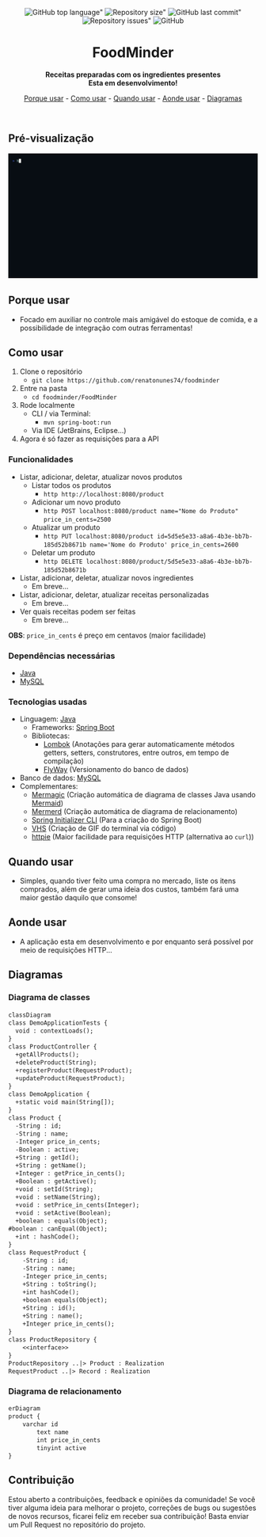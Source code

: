 <div align="center">
	
![GitHub top language"](https://img.shields.io/github/languages/top/renatonunes74/foodminder.svg?style=for-the-badge)
![Repository size"](https://img.shields.io/github/repo-size/renatonunes74/foodminder.svg?style=for-the-badge)
![GitHub last commit"](https://img.shields.io/github/last-commit/renatonunes74/foodminder.svg?style=for-the-badge)
![Repository issues"](https://img.shields.io/github/issues/rockofox/firefox-minima.svg?style=for-the-badge)
![GitHub](https://img.shields.io/github/license/renatonunes74/foodminder?style=for-the-badge)
# FoodMinder
**Receitas preparadas com os ingredientes presentes<br>Esta em desenvolvimento!**

[Porque usar](#porque-usar) -
[Como usar](#como-usar) -
[Quando usar](#quando-usar) -
[Aonde usar](#aonde-usar) -
[Diagramas](#diagramas)
<!-- [Diagramas](#diagramas) - -->
<!-- [Alternativas](#alternativas) -->
<br>
</div>

## Pré-visualização
![](preview.gif)

## Porque usar
- Focado em auxiliar no controle mais amigável do estoque de comida, e a possibilidade de integração com outras ferramentas!

## Como usar
1. Clone o repositório
    - `git clone https://github.com/renatonunes74/foodminder`
1. Entre na pasta
    - `cd foodminder/FoodMinder`
1. Rode localmente
    - CLI / via Terminal:
        - `mvn spring-boot:run`
    - Via IDE (JetBrains, Eclipse...)
1. Agora é só fazer as requisições para a API

### Funcionalidades
- Listar, adicionar, deletar, atualizar novos produtos
    - Listar todos os produtos
        - `http http://localhost:8080/product`
    - Adicionar um novo produto
        - `http POST localhost:8080/product name="Nome do Produto" price_in_cents=2500`
    - Atualizar um produto
        - `http PUT localhost:8080/product id=5d5e5e33-a8a6-4b3e-bb7b-185d52b8671b name='Nome do Produto' price_in_cents=2600`
    - Deletar um produto
        - `http DELETE localhost:8080/product/5d5e5e33-a8a6-4b3e-bb7b-185d52b8671b`
- Listar, adicionar, deletar, atualizar novos ingredientes
    - Em breve...
- Listar, adicionar, deletar, atualizar receitas personalizadas
    - Em breve...
- Ver quais receitas podem ser feitas
    - Em breve...

**OBS**: `price_in_cents` é preço em centavos (maior facilidade)

### Dependências necessárias
- [Java](https://dev.java/)
- [MySQL](https://www.mysql.com/)

### Tecnologias usadas
- Linguagem: [Java](https://dev.java/)
    - Frameworks: [Spring Boot](https://spring.io/projects/spring-boot)
    - Bibliotecas:
        - [Lombok](https://projectlombok.org/) (Anotações para gerar automaticamente métodos getters, setters, construtores, entre outros, em tempo de compilação)
        - [FlyWay](https://documentation.red-gate.com/fd/flyway-documentation-138346877.html) (Versionamento do banco de dados)
- Banco de dados: [MySQL](https://www.mysql.com/)
- Complementares:
     - [Mermagic](https://github.com/renatonunes74/mermagic) (Criação automática de diagrama de classes Java usando [Mermaid](https://mermaid.js.org))
     - [Mermerd](https://github.com/KarnerTh/mermerd) (Criação automática de diagrama de relacionamento)
     - [Spring Initializer CLI](https://github.com/renatonunes74/spring_initializr_cli) (Para a criação do Spring Boot)
     - [VHS](https://github.com/charmbracelet/vhs) (Criação de GIF do terminal via código)
     - [httpie](https://httpie.io/) (Maior facilidade para requisições HTTP (alternativa ao `curl`))

## Quando usar
- Simples, quando tiver feito uma compra no mercado, liste os itens comprados, além de gerar uma ideia dos custos, também fará uma maior gestão daquilo que consome!
## Aonde usar
- A aplicação esta em desenvolvimento e por enquanto será possível por meio de requisições HTTP...

## Diagramas
### Diagrama de classes
```mermaid
classDiagram
class DemoApplicationTests {
  void : contextLoads();
}
class ProductController {
  +getAllProducts();
  +deleteProduct(String);
  +registerProduct(RequestProduct);
  +updateProduct(RequestProduct);
}
class DemoApplication {
  +static void main(String[]);
}
class Product {
  -String : id;
  -String : name;
  -Integer price_in_cents;
  -Boolean : active;
  +String : getId();
  +String : getName();
  +Integer : getPrice_in_cents();
  +Boolean : getActive();
  +void : setId(String);
  +void : setName(String);
  +void : setPrice_in_cents(Integer);
  +void : setActive(Boolean);
  +boolean : equals(Object);
#boolean : canEqual(Object);
  +int : hashCode();
}
class RequestProduct {
    -String : id;
    -String : name;
    -Integer price_in_cents;
    +String : toString();
    +int hashCode();
    +boolean equals(Object);
    +String : id();
    +String : name();
    +Integer price_in_cents();
}
class ProductRepository {
    <<interface>>
}
ProductRepository ..|> Product : Realization
RequestProduct ..|> Record : Realization
```

### Diagrama de relacionamento
```mermaid
erDiagram
product {
    varchar id
        text name 
        int price_in_cents 
        tinyint active 
}
```

<!-- ## Alternativas -->
<!-- - [FoodMinder CLI]() -->

## Contribuição
Estou aberto a contribuições, feedback e opiniões da comunidade! Se você tiver alguma ideia para melhorar o projeto, correções de bugs ou sugestões de novos recursos, ficarei feliz em receber sua contribuição! Basta enviar um Pull Request no repositório do projeto.
